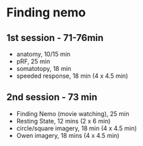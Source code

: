 # Finding nemo

## 1st session - 71-76min
- anatomy, 10/15 min
- pRF, 25 min
- somatotopy, 18 min
- speeded response, 18 min (4 x 4.5 min)


## 2nd session - 73 min
- Finding Nemo (movie watching), 25 min
- Resting State, 12 mins (2 x 6 min)
- circle/square imagery, 18 min (4 x 4.5 min)
- Owen imagery, 18 mins (4 x 4.5 min)
